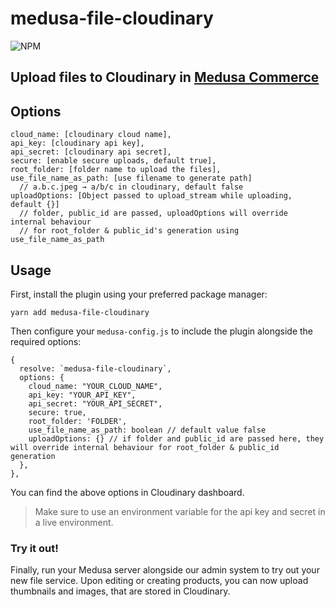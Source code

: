# medusa-file-cloudinary

![NPM](https://nodei.co/npm/medusa-file-cloudinary.png?downloads=true&downloadRank=true&stars=true)

## Upload files to Cloudinary in [Medusa Commerce](https://www.medusajs.com/)


## Options

```
cloud_name: [cloudinary cloud name],
api_key: [cloudinary api key],
api_secret: [cloudinary api secret],
secure: [enable secure uploads, default true],
root_folder: [folder name to upload the files],
use_file_name_as_path: [use filename to generate path]
  // a.b.c.jpeg → a/b/c in cloudinary, default false
uploadOptions: [Object passed to upload_stream while uploading, default {}]
  // folder, public_id are passed, uploadOptions will override internal behaviour
  // for root_folder & public_id's generation using use_file_name_as_path
```

## Usage

First, install the plugin using your preferred package manager:

```
yarn add medusa-file-cloudinary
```

Then configure your `medusa-config.js` to include the plugin alongside the required options:

```=javascript
{
  resolve: `medusa-file-cloudinary`,
  options: {
    cloud_name: "YOUR_CLOUD_NAME",
    api_key: "YOUR_API_KEY",
    api_secret: "YOUR_API_SECRET",
    secure: true,
    root_folder: 'FOLDER',
    use_file_name_as_path: boolean // default value false
    uploadOptions: {} // if folder and public_id are passed here, they will override internal behaviour for root_folder & public_id generation
  },
},
```
You can find the above options in Cloudinary dashboard.

> Make sure to use an environment variable for the api key and secret in a live environment.

### Try it out!

Finally, run your Medusa server alongside our admin system to try out your new file service. Upon editing or creating products, you can now upload thumbnails and images, that are stored in Cloudinary.

